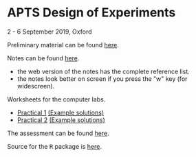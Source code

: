 # APTS Design of Experiments

2 - 6 September 2019, Oxford

Preliminary material can be found [here](preliminary/doe_preliminary.html).

Notes can be found [here](notes/doe.html).

  - the web version of the notes has the complete reference list.
  - the notes look better on screen if you press the "w" key (for widescreen).

Worksheets for the computer labs.

  - [Practical 1](practicals/doe_practical1.html) [(Example solutions)](practicals/doe_practical_solution1.html)
  - [Practical 2](practicals/doe_practical2.html) [(Example solutions)](practicals/doe_practical_solution2.html)

The assessment can be found [here](assessment/doe_assessment.html).

Source for the <tt>R</tt> package is [here](https://github.com/statsdavew/apts.doe).
